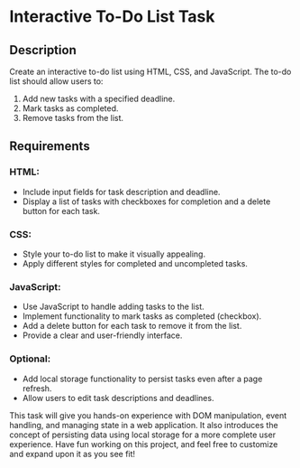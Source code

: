 # Interactive To-Do List Task

## Description
Create an interactive to-do list using HTML, CSS, and JavaScript. The to-do list should allow users to:

1. Add new tasks with a specified deadline.
2. Mark tasks as completed.
3. Remove tasks from the list.

## Requirements

### HTML:
- Include input fields for task description and deadline.
- Display a list of tasks with checkboxes for completion and a delete button for each task.

### CSS:
- Style your to-do list to make it visually appealing.
- Apply different styles for completed and uncompleted tasks.

### JavaScript:
- Use JavaScript to handle adding tasks to the list.
- Implement functionality to mark tasks as completed (checkbox).
- Add a delete button for each task to remove it from the list.
- Provide a clear and user-friendly interface.

### Optional:
- Add local storage functionality to persist tasks even after a page refresh.
- Allow users to edit task descriptions and deadlines.

This task will give you hands-on experience with DOM manipulation, event handling, and managing state in a web application. It also introduces the concept of persisting data using local storage for a more complete user experience. Have fun working on this project, and feel free to customize and expand upon it as you see fit!
